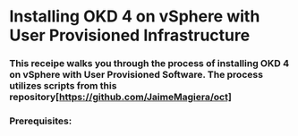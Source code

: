 # Installing OKD 4 on vSphere with User Provisioned Infrastructure

### This receipe walks you through the process of installing OKD 4 on vSphere with User Provisioned Software. The process utilizes scripts from this repository[https://github.com/JaimeMagiera/oct]

### Prerequisites:
